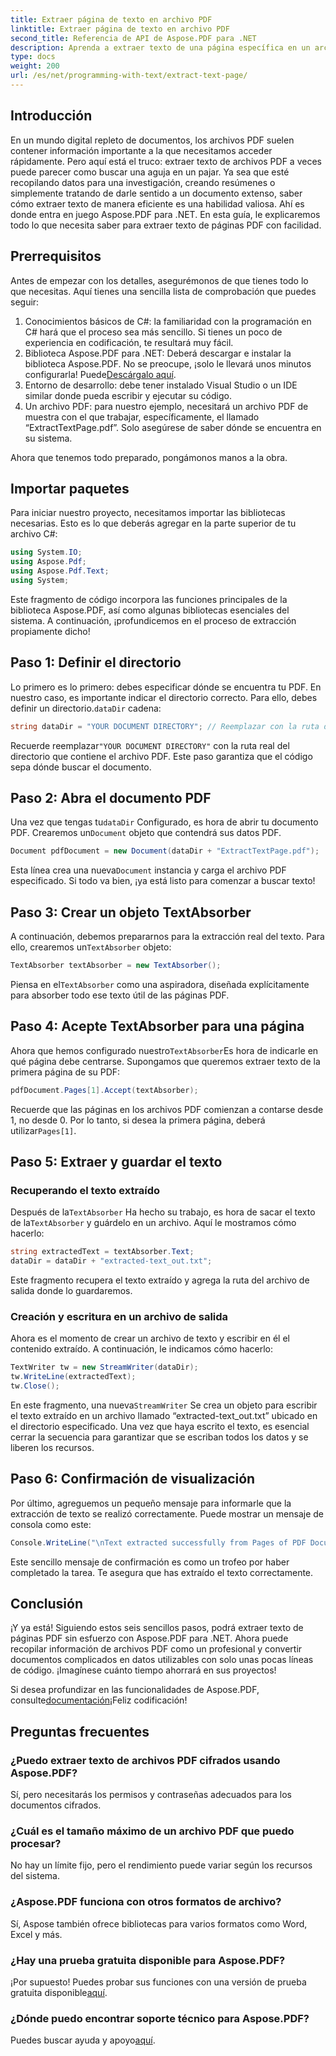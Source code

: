 ```yaml
---
title: Extraer página de texto en archivo PDF
linktitle: Extraer página de texto en archivo PDF
second_title: Referencia de API de Aspose.PDF para .NET
description: Aprenda a extraer texto de una página específica en un archivo PDF usando Aspose.PDF para .NET.
type: docs
weight: 200
url: /es/net/programming-with-text/extract-text-page/
---
```

## Introducción

En un mundo digital repleto de documentos, los archivos PDF suelen contener información importante a la que necesitamos acceder rápidamente. Pero aquí está el truco: extraer texto de archivos PDF a veces puede parecer como buscar una aguja en un pajar. Ya sea que esté recopilando datos para una investigación, creando resúmenes o simplemente tratando de darle sentido a un documento extenso, saber cómo extraer texto de manera eficiente es una habilidad valiosa. Ahí es donde entra en juego Aspose.PDF para .NET. En esta guía, le explicaremos todo lo que necesita saber para extraer texto de páginas PDF con facilidad.

## Prerrequisitos

Antes de empezar con los detalles, asegurémonos de que tienes todo lo que necesitas. Aquí tienes una sencilla lista de comprobación que puedes seguir:

1. Conocimientos básicos de C#: la familiaridad con la programación en C# hará que el proceso sea más sencillo. Si tienes un poco de experiencia en codificación, te resultará muy fácil.
2. Biblioteca Aspose.PDF para .NET: Deberá descargar e instalar la biblioteca Aspose.PDF. No se preocupe, ¡solo le llevará unos minutos configurarla! Puede[Descárgalo aquí](https://releases.aspose.com/pdf/net/).
3. Entorno de desarrollo: debe tener instalado Visual Studio o un IDE similar donde pueda escribir y ejecutar su código.
4. Un archivo PDF: para nuestro ejemplo, necesitará un archivo PDF de muestra con el que trabajar, específicamente, el llamado “ExtractTextPage.pdf”. Solo asegúrese de saber dónde se encuentra en su sistema.

Ahora que tenemos todo preparado, pongámonos manos a la obra.

## Importar paquetes

Para iniciar nuestro proyecto, necesitamos importar las bibliotecas necesarias. Esto es lo que deberás agregar en la parte superior de tu archivo C#:

```csharp
using System.IO;
using Aspose.Pdf;
using Aspose.Pdf.Text;
using System;
```

Este fragmento de código incorpora las funciones principales de la biblioteca Aspose.PDF, así como algunas bibliotecas esenciales del sistema. A continuación, ¡profundicemos en el proceso de extracción propiamente dicho!

## Paso 1: Definir el directorio

Lo primero es lo primero: debes especificar dónde se encuentra tu PDF. En nuestro caso, es importante indicar el directorio correcto. Para ello, debes definir un directorio.`dataDir` cadena:

```csharp
string dataDir = "YOUR DOCUMENT DIRECTORY"; // Reemplazar con la ruta de su PDF
```

 Recuerde reemplazar`"YOUR DOCUMENT DIRECTORY"` con la ruta real del directorio que contiene el archivo PDF. Este paso garantiza que el código sepa dónde buscar el documento.

## Paso 2: Abra el documento PDF

 Una vez que tengas tu`dataDir` Configurado, es hora de abrir tu documento PDF. Crearemos un`Document` objeto que contendrá sus datos PDF.

```csharp
Document pdfDocument = new Document(dataDir + "ExtractTextPage.pdf");
```

 Esta línea crea una nueva`Document` instancia y carga el archivo PDF especificado. Si todo va bien, ¡ya está listo para comenzar a buscar texto!

## Paso 3: Crear un objeto TextAbsorber

 A continuación, debemos prepararnos para la extracción real del texto. Para ello, crearemos un`TextAbsorber` objeto:

```csharp
TextAbsorber textAbsorber = new TextAbsorber();
```

 Piensa en el`TextAbsorber` como una aspiradora, diseñada explícitamente para absorber todo ese texto útil de las páginas PDF. 

## Paso 4: Acepte TextAbsorber para una página

 Ahora que hemos configurado nuestro`TextAbsorber`Es hora de indicarle en qué página debe centrarse. Supongamos que queremos extraer texto de la primera página de su PDF:

```csharp
pdfDocument.Pages[1].Accept(textAbsorber);
```

 Recuerde que las páginas en los archivos PDF comienzan a contarse desde 1, no desde 0. Por lo tanto, si desea la primera página, deberá utilizar`Pages[1]`.

## Paso 5: Extraer y guardar el texto

### Recuperando el texto extraído

 Después de la`TextAbsorber` Ha hecho su trabajo, es hora de sacar el texto de la`TextAbsorber` y guárdelo en un archivo. Aquí le mostramos cómo hacerlo:

```csharp
string extractedText = textAbsorber.Text;
dataDir = dataDir + "extracted-text_out.txt";
```

Este fragmento recupera el texto extraído y agrega la ruta del archivo de salida donde lo guardaremos.

### Creación y escritura en un archivo de salida

Ahora es el momento de crear un archivo de texto y escribir en él el contenido extraído. A continuación, le indicamos cómo hacerlo:

```csharp
TextWriter tw = new StreamWriter(dataDir);
tw.WriteLine(extractedText);
tw.Close();
```

 En este fragmento, una nueva`StreamWriter` Se crea un objeto para escribir el texto extraído en un archivo llamado “extracted-text_out.txt” ubicado en el directorio especificado. Una vez que haya escrito el texto, es esencial cerrar la secuencia para garantizar que se escriban todos los datos y se liberen los recursos.

## Paso 6: Confirmación de visualización

Por último, agreguemos un pequeño mensaje para informarle que la extracción de texto se realizó correctamente. Puede mostrar un mensaje de consola como este:

```csharp
Console.WriteLine("\nText extracted successfully from Pages of PDF Document.\nFile saved at " + dataDir);
```

Este sencillo mensaje de confirmación es como un trofeo por haber completado la tarea. Te asegura que has extraído el texto correctamente.

## Conclusión

¡Y ya está! Siguiendo estos seis sencillos pasos, podrá extraer texto de páginas PDF sin esfuerzo con Aspose.PDF para .NET. Ahora puede recopilar información de archivos PDF como un profesional y convertir documentos complicados en datos utilizables con solo unas pocas líneas de código. ¡Imagínese cuánto tiempo ahorrará en sus proyectos!

 Si desea profundizar en las funcionalidades de Aspose.PDF, consulte[documentación](https://reference.aspose.com/pdf/net/)¡Feliz codificación!

## Preguntas frecuentes

### ¿Puedo extraer texto de archivos PDF cifrados usando Aspose.PDF?
Sí, pero necesitarás los permisos y contraseñas adecuados para los documentos cifrados.

### ¿Cuál es el tamaño máximo de un archivo PDF que puedo procesar?
No hay un límite fijo, pero el rendimiento puede variar según los recursos del sistema.

### ¿Aspose.PDF funciona con otros formatos de archivo?
Sí, Aspose también ofrece bibliotecas para varios formatos como Word, Excel y más.

### ¿Hay una prueba gratuita disponible para Aspose.PDF?
 ¡Por supuesto! Puedes probar sus funciones con una versión de prueba gratuita disponible[aquí](https://releases.aspose.com/).

### ¿Dónde puedo encontrar soporte técnico para Aspose.PDF?
 Puedes buscar ayuda y apoyo[aquí](https://forum.aspose.com/c/pdf/10).